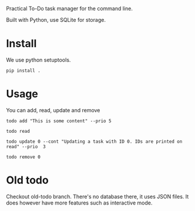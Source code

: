Practical To-Do task manager for the command line.  

Built with Python, use SQLite for storage.

# Install
We use python setuptools.

    pip install .

# Usage
You can add, read, update and remove

    todo add "This is some content" --prio 5

    todo read

    todo update 0 --cont "Updating a task with ID 0. IDs are printed on read" --prio  3

    todo remove 0

# Old todo
Checkout old-todo branch. There's no database there, it uses JSON files. It does however have more features such as interactive mode.